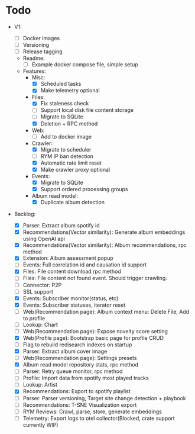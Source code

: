 # Todo

- V1:

  - [ ] Docker images
  - [ ] Versioning
  - [ ] Release tagging
  - Readme:
    - [ ] Example docker compose file, simple setup
  - Features:
    - Misc:
      - [x] Scheduled tasks
      - [x] Make telemetry optional
    - Files:
      - [x] Fix staleness check
      - [ ] Support local disk file content storage
      - [ ] Migrate to SQLite
      - [x] Deletion + RPC method
    - Web:
      - [ ] Add to docker image
    - Crawler:
      - [x] Migrate to scheduler
      - [ ] RYM IP ban detection
      - [x] Automatic rate limit reset
      - [x] Make crawler proxy optional
    - Events:
      - [x] Migrate to SQLite
      - [x] Support ordered processing groups
    - Album read model:
      - [x] Duplicate album detection

- Backlog:
  - [x] Parser: Extract album spotify id
  - [x] Recommendations(Vector similarity): Generate album embeddings using OpenAI api
  - [x] Recommendations(Vector similarity): Album recommendations, rpc method
  - [x] Extension: Album assessment popup
  - [ ] Events: Full correlation id and causation id support
  - [x] Files: File content download rpc method
  - [ ] Files: File content not found event. Should trigger crawling.
  - [ ] Connector: P2P
  - [ ] SSL support
  - [x] Events: Subscriber monitor(status, etc)
  - [x] Events: Subscriber statuses, iterator reset
  - [ ] Web(Recommendation page): Album context menu: Delete File, Add to profile
  - [ ] Lookup: Chart
  - [ ] Web(Recommendation page): Expose novelty score setting
  - [x] Web(Profile page): Bootstrap basic page for profile CRUD
  - [ ] Flag to rebuild redisearch indexes on startup
  - [x] Parser: Extract album cover image
  - [ ] Web(Recommendation page): Settings presets
  - [x] Album read model repository stats, rpc method
  - [ ] Parser: Retry queue monitor, rpc method
  - [ ] Profile: Import data from spotify most played tracks
  - [ ] Lookup: Artist
  - [x] Recommendations: Export to spotify playlist
  - [ ] Parser: Parser versioning, Target site change detection + playbook
  - [ ] Recommendations: T-SNE Visualization export
  - [ ] RYM Reviews: Crawl, parse, store, generate embeddings
  - [ ] Telemetry: Export logs to otel collector(Blocked, crate support currently WIP)

